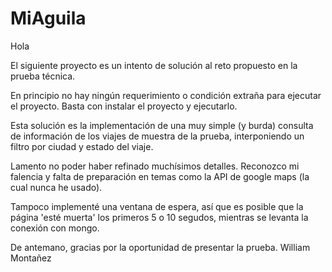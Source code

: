 ﻿# MiAguila

Hola

El siguiente proyecto es un intento de solución al reto propuesto en la prueba técnica.

En principio no hay ningún requerimiento o condición extraña para ejecutar el proyecto. Basta con 
instalar el proyecto y ejecutarlo.

Esta solución es la implementación de una muy simple (y burda) consulta de información de los viajes de muestra de la prueba,
interponiendo un filtro por ciudad y estado del viaje.

Lamento no poder haber refinado muchísimos detalles. Reconozco mi falencia y falta de preparación en temas como la API de google maps (la cual nunca he usado).

Tampoco implementé una ventana de espera, así que es posible que la página 'esté muerta' los primeros 5 o 10 segudos, mientras se levanta la conexión con mongo.

De antemano, gracias por la oportunidad de presentar la prueba.
William Montañez